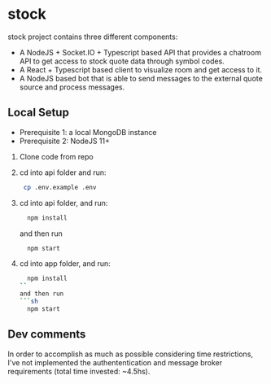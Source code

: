 # stock
stock project contains three different components:

* A NodeJS + Socket.IO + Typescript based API that provides a chatroom API to get access to stock quote data through symbol codes.
* A React + Typescript based client to visualize room and get access to it.
* A NodeJS based bot that is able to send messages to the external quote source and process messages.


## Local Setup

* Prerequisite 1: a local MongoDB instance
* Prerequisite 2: NodeJS 11+

1. Clone code from repo
2. cd into api folder and run:

    ```sh
     cp .env.example .env
    ```

3. cd into api folder, and run:

   ```sh
     npm install
   ```

   and then run

   ```sh
     npm start
   ```

4. cd into app folder, and run:

   ```sh
     npm install
   ``
   and then run
   ```sh
     npm start
   ```

## Dev comments

In order to accomplish as much as possible considering time restrictions, I've not implemented the authententication and message broker requirements (total time invested: ~4.5hs).
